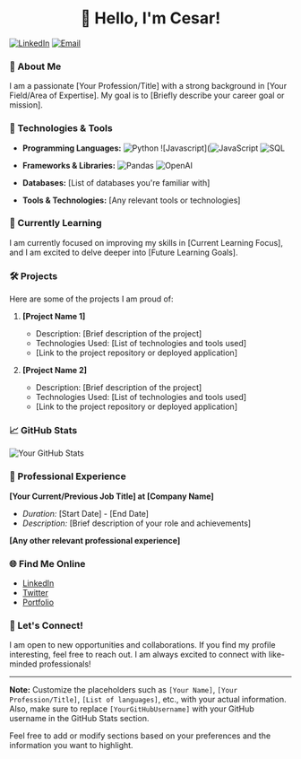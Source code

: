<h1 align="center">👋 Hello, I'm Cesar!</h1>

[![LinkedIn](https://img.shields.io/badge/LinkedIn-CesarGarciaO-blue?style=flat&logo=linkedin)](https://www.linkedin.com/in/cesargarciao/)
[![Email](https://img.shields.io/badge/Email-cesar.ago2%40gmail.com-red?style=flat&logo=gmail)](mailto:cesar.ago2@gmail.com)

### 🚀 About Me

I am a passionate [Your Profession/Title] with a strong background in [Your Field/Area of Expertise]. My goal is to [Briefly describe your career goal or mission].

### 🔧 Technologies & Tools
- **Programming Languages:**
![Python](https://img.shields.io/badge/Python-3776AB?style=flat&logo=python&logoColor=white)
![Javascript](![JavaScript](https://img.shields.io/badge/JavaScript-F7DF1E?style=flat&logo=javascript&logoColor=black)
![SQL](https://img.shields.io/badge/SQL-4479A1?style=flat&logo=mysql&logoColor=white)

- **Frameworks & Libraries:** 
![Pandas](https://img.shields.io/badge/Pandas-150458?style=flat&logo=pandas&logoColor=white)
![OpenAI](https://img.shields.io/badge/OpenAI-412991?style=flat&logo=openai&logoColor=white)
- **Databases:** [List of databases you're familiar with]
- **Tools & Technologies:** [Any relevant tools or technologies]


### 🌱 Currently Learning

I am currently focused on improving my skills in [Current Learning Focus], and I am excited to delve deeper into [Future Learning Goals].

### 🛠️ Projects

Here are some of the projects I am proud of:

1. **[Project Name 1]**

   - Description: [Brief description of the project]
   - Technologies Used: [List of technologies and tools used]
   - [Link to the project repository or deployed application]

2. **[Project Name 2]**
   - Description: [Brief description of the project]
   - Technologies Used: [List of technologies and tools used]
   - [Link to the project repository or deployed application]

### 📈 GitHub Stats

![Your GitHub Stats](https://github-readme-stats.vercel.app/api?username=YourGitHubUsername&show_icons=true&count_private=true)

### 💼 Professional Experience

**[Your Current/Previous Job Title] at [Company Name]**

- _Duration:_ [Start Date] - [End Date]
- _Description:_ [Brief description of your role and achievements]

**[Any other relevant professional experience]**

### 🌐 Find Me Online

- [LinkedIn](https://www.linkedin.com/in/your-linkedin-profile/)
- [Twitter](https://twitter.com/your-twitter-handle)
- [Portfolio](https://your-portfolio-website.com/)

### 🤝 Let's Connect!

I am open to new opportunities and collaborations. If you find my profile interesting, feel free to reach out. I am always excited to connect with like-minded professionals!

---

**Note:** Customize the placeholders such as `[Your Name]`, `[Your Profession/Title]`, `[List of languages]`, etc., with your actual information. Also, make sure to replace `[YourGitHubUsername]` with your GitHub username in the GitHub Stats section.

Feel free to add or modify sections based on your preferences and the information you want to highlight.
